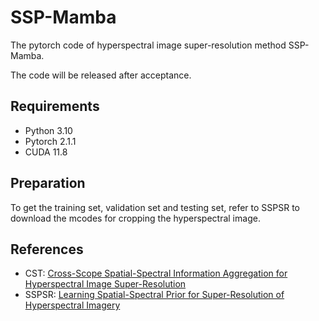 # SSP-Mamba
The pytorch code of hyperspectral image super-resolution method SSP-Mamba.

The code will be released after acceptance.
## Requirements
- Python 3.10
- Pytorch 2.1.1
- CUDA 11.8
## Preparation
To get the training set, validation set and testing set, refer to SSPSR to download the mcodes for cropping the hyperspectral image.
## References
- CST: [Cross-Scope Spatial-Spectral Information Aggregation for Hyperspectral Image Super-Resolution](https://github.com/Tomchenshi/CST.git)
- SSPSR: [Learning Spatial-Spectral Prior for Super-Resolution of Hyperspectral Imagery](https://github.com/junjun-jiang/SSPSR.git)
